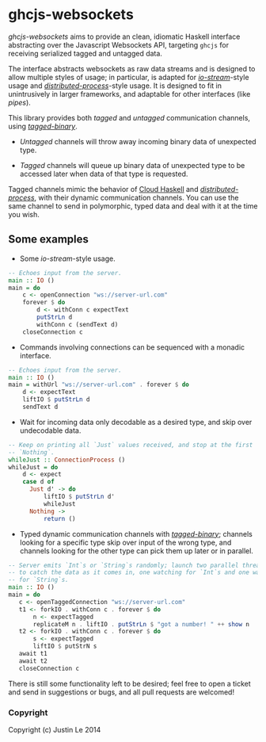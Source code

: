 ghcjs-websockets
================

*ghcjs-websockets* aims to provide an clean, idiomatic Haskell interface
abstracting over the Javascript Websockets API, targeting `ghcjs` for
receiving serialized tagged and untagged data.

The interface abstracts websockets as raw data streams and is designed to
allow multiple styles of usage; in particular, is adapted for
*[io-stream][]*-style usage and *[distributed-process][]*-style usage.  It is
designed to fit in unintrusively in larger frameworks, and adaptable for other
interfaces (like *pipes*).

This library provides both *tagged* and *untagged* communication channels,
using *[tagged-binary][]*.

* *Untagged* channels will throw away incoming binary data of unexpected type.

* *Tagged* channels will queue up binary data of unexpected type to be
  accessed later when data of that type is requested.

Tagged channels mimic the behavior of [Cloud Haskell][] and
*[distributed-process][]*, with their dynamic communication channels.  You
can use the same channel to send in polymorphic, typed data and deal with it
at the time you wish.

Some examples
-------------

* Some *io-stream*-style usage.

```haskell
-- Echoes input from the server.
main :: IO ()
main = do
    c <- openConnection "ws://server-url.com"
    forever $ do
        d <- withConn c expectText
        putStrLn d
        withConn c (sendText d)
    closeConnection c
```

* Commands involving connections can be sequenced with a monadic interface.

```haskell
-- Echoes input from the server.
main :: IO ()
main = withUrl "ws://server-url.com" . forever $ do
    d <- expectText
    liftIO $ putStrLn d
    sendText d
```

* Wait for incoming data only decodable as a desired type, and skip over
  undecodable data.

```haskell
-- Keep on printing all `Just` values received, and stop at the first
-- `Nothing`.
whileJust :: ConnectionProcess ()
whileJust = do
    d <- expect
    case d of
      Just d' -> do
          liftIO $ putStrLn d'
          whileJust
      Nothing ->
          return ()
```

* Typed dynamic communication channels with *[tagged-binary][]*; channels
  looking for a specific type skip over input of the wrong type, and channels
  looking for the other type can pick them up later or in parallel.

```haskell
-- Server emits `Int`s or `String`s randomly; launch two parallel threads
-- to catch the data as it comes in, one watching for `Int`s and one watching
-- for `String`s.
main :: IO ()
main = do
   c <- openTaggedConnection "ws://server-url.com"
   t1 <- forkIO . withConn c . forever $ do
       n <- expectTagged
       replicateM n . liftIO . putStrLn $ "got a number! " ++ show n
   t2 <- forkIO . withConn c . forever $ do
       s <- expectTagged
       liftIO $ putStrN s
   await t1
   await t2
   closeConnection c
```

There is still some functionality left to be desired; feel free to open a
ticket and send in suggestions or bugs, and all pull requests are welcomed!

### Copyright

Copyright (c) Justin Le 2014


[tagged-binary]: http://hackage.haskell.org/package/tagged-binary
[io-stream]: http://hackage.haskell.org/package/io-streams
[Cloud Haskell]: http://www.haskell.org/haskellwiki/Cloud_Haskell
[distributed-process]: http://hackage.haskell.org/package/distributed-process

